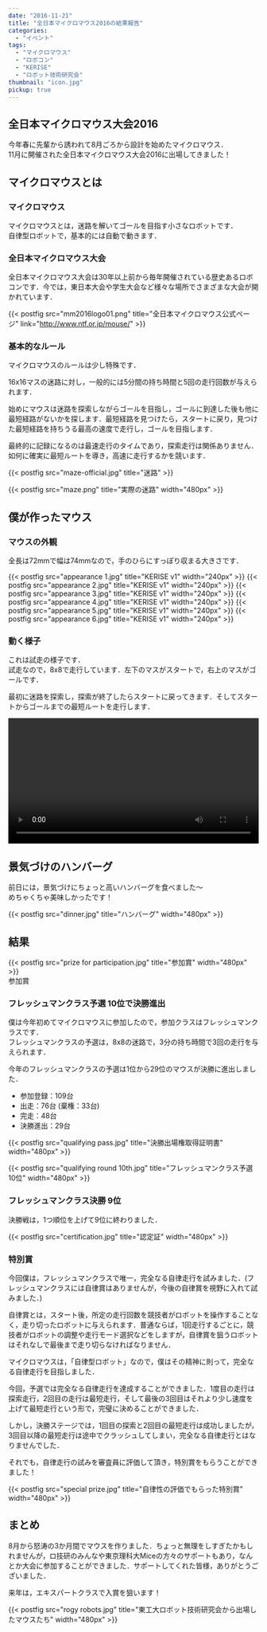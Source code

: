 ```yaml
---
date: "2016-11-21"
title: "全日本マイクロマウス2016の結果報告"
categories:
  - "イベント"
tags:
  - "マイクロマウス"
  - "ロボコン"
  - "KERISE"
  - "ロボット技術研究会"
thumbnail: "icon.jpg"
pickup: true
---
```


## 全日本マイクロマウス大会2016

今年春に先輩から誘われて8月ごろから設計を始めたマイクロマウス．  
11月に開催された全日本マイクロマウス大会2016に出場してきました！

<!--more-->

## マイクロマウスとは

### マイクロマウス

マイクロマウスとは，迷路を解いてゴールを目指す小さなロボットです．  
自律型ロボットで，基本的には自動で動きます．

### 全日本マイクロマウス大会

全日本マイクロマウス大会は30年以上前から毎年開催されている歴史あるロボコンです．今では，東日本大会や学生大会など様々な場所でさまざまな大会が開かれています．

{{< postfig src="mm2016logo01.png" title="全日本マイクロマウス公式ページ" link="http://www.ntf.or.jp/mouse/" >}}

### 基本的なルール

マイクロマウスのルールは少し特殊です．

16x16マスの迷路に対し，一般的には5分間の持ち時間と5回の走行回数が与えられます．

始めにマウスは迷路を探索しながらゴールを目指し，ゴールに到達した後も他に最短経路がないかを探します．最短経路を見つけたら，スタートに戻り，見つけた最短経路を持ちうる最高の速度で走行し，ゴールを目指します．

最終的に記録になるのは最速走行のタイムであり，探索走行は関係ありません．如何に確実に最短ルートを導き，高速に走行するかを競います．

{{< postfig src="maze-official.jpg" title="迷路" >}}

{{< postfig src="maze.png" title="実際の迷路" width="480px" >}}  

## 僕が作ったマウス

### マウスの外観

全長は72mmで幅は74mmなので，手のひらにすっぽり収まる大きさです．

{{< postfig src="appearance 1.jpg" title="KERISE v1" width="240px" >}}
{{< postfig src="appearance 2.jpg" title="KERISE v1" width="240px" >}}
{{< postfig src="appearance 3.jpg" title="KERISE v1" width="240px" >}}
{{< postfig src="appearance 4.jpg" title="KERISE v1" width="240px" >}}
{{< postfig src="appearance 5.jpg" title="KERISE v1" width="240px" >}}
{{< postfig src="appearance 6.jpg" title="KERISE v1" width="240px" >}}

### 動く様子

これは試走の様子です．  
試走なので，8x8で走行しています．左下のマスがスタートで，右上のマスがゴールです．

最初に迷路を探索し，探索が終了したらスタートに戻ってきます．そしてスタートからゴールまでの最短ルートを走行します．

<div class="video"><video src="micromouse.mp4" width="100%" controls loop preload="metadata"></video></div>

## 景気づけのハンバーグ

前日には，景気づけにちょっと高いハンバーグを食べました～  
めちゃくちゃ美味しかったです！

{{< postfig src="dinner.jpg" title="ハンバーグ" width="480px" >}}

## 結果

{{< postfig src="prize for participation.jpg" title="参加賞" width="480px" >}}  
参加賞

### フレッシュマンクラス予選 10位で決勝進出

僕は今年初めてマイクロマウスに参加したので，参加クラスはフレッシュマンクラスです．  
フレッシュマンクラスの予選は，8x8の迷路で，3分の持ち時間で3回の走行を与えられます．

今年のフレッシュマンクラスの予選は1位から29位のマウスが決勝に進出しました．

- 参加登録：109台
- 出走：76台 (棄権：33台)
- 完走：48台
- 決勝進出：29台

{{< postfig src="qualifying pass.jpg" title="決勝出場権取得証明書" width="480px" >}}

{{< postfig src="qualifying round 10th.jpg" title="フレッシュマンクラス予選10位" width="480px" >}}

### フレッシュマンクラス決勝 9位

決勝戦は，1つ順位を上げて9位に終わりました．

{{< postfig src="certification.jpg" title="認定証" width="480px" >}}

### 特別賞

今回僕は，フレッシュマンクラスで唯一，完全なる自律走行を試みました．(フレッシュマンクラスには自律賞はありませんが，今後の自律賞を視野に入れて試みました．)

自律賞とは，スタート後，所定の走行回数を競技者がロボットを操作することなく，走り切ったロボットに与えられます．普通ならば，1回走行するごとに，競技者がロボットの調整や走行モード選択などをしますが，自律賞を狙うロボットはそれなしで最後まで走り切らなければなりません．

マイクロマウスは，「自律型ロボット」なので，僕はその精神に則って，完全なる自律走行を目指しました．

今回，予選では完全なる自律走行を達成することができました．1度目の走行は探索走行，2回目の走行は最短走行，そして最後の3回目はそれより少し速度を上げて最短走行という形で，完璧に決めることができました．

しかし，決勝ステージでは，1回目の探索と2回目の最短走行は成功しましたが，3回目以降の最短走行は途中でクラッシュしてしまい，完全なる自律走行とはなりませんでした．

それでも，自律走行の試みを審査員に評価して頂き，特別賞をもらうことができました！

{{< postfig src="special prize.jpg" title="自律性の評価でもらった特別賞" width="480px" >}}

## まとめ

8月から怒涛の3か月間でマウスを作りました．ちょっと無理をしすぎたかもしれませんが，ロ技研のみんなや東京理科大Miceの方々のサポートもあり，なんとか大会に参加することができました．サポートしてくれた皆様，ありがとうございました．

来年は，エキスパートクラスで入賞を狙います！

{{< postfig src="rogy robots.jpg" title="東工大ロボット技術研究会から出場したマウスたち" width="480px" >}}
